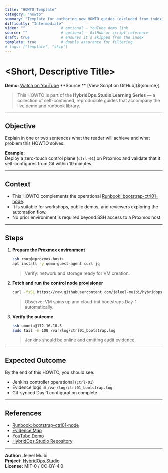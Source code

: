 ```yaml
---
title: "HOWTO Template"
category: "howto"
summary: "Template for authoring new HOWTO guides (excluded from index)."
difficulty: "Intermediate"
video: ""                # optional — YouTube demo link
source: ""               # optional — GitHub or script reference
draft: true              # ensures it’s skipped from the index
template: true           # double assurance for filtering
# tags: ["template", "skip"]
---
```


# <Short, Descriptive Title>

**Demo:** [Watch on YouTube](${video})  
**Source:** [View Script on GitHub](${source})

> This HOWTO is part of the **HybridOps.Studio Learning Series** — a collection of self-contained, reproducible guides that accompany the live demo and runbook library.

---

## Objective

Explain in one or two sentences what the reader will achieve and what problem this HOWTO solves.

**Example:**  
Deploy a zero-touch control plane (`ctrl-01`) on Proxmox and validate that it self-configures from Git within 10 minutes.

---

## Context

- This HOWTO complements the operational [Runbook: bootstrap-ctrl01-node](../runbooks/bootstrap/bootstrap-ctrl01-node.md).  
- It is suitable for workshops, public demos, and reviewers exploring the automation flow.  
- No prior environment is required beyond SSH access to a Proxmox host.

---

## Steps

1. **Prepare the Proxmox environment**
   ```bash
   ssh root@<proxmox-host>
   apt install -y qemu-guest-agent curl jq
   ```
   > Verify: network and storage ready for VM creation.

2. **Fetch and run the control node provisioner**
   ```bash
   curl -fsSL https://raw.githubusercontent.com/jeleel-muibi/hybridops.studio/main/control/tools/provision/provision-ctrl01-proxmox-ubuntu.sh      -o /root/provision-ctrl01.sh && sudo bash /root/provision-ctrl01.sh
   ```
   > Observe: VM spins up and cloud-init bootstraps Day-1 automatically.

3. **Verify the outcome**
   ```bash
   ssh ubuntu@172.16.10.5
   sudo tail -n 100 /var/log/ctrl01_bootstrap.log
   ```
   > Jenkins should be online and emitting audit evidence.

---

## Expected Outcome

By the end of this HOWTO, you should see:
- Jenkins controller operational (`ctrl-01`)  
- Evidence logs in `/var/log/ctrl01_bootstrap.log`  
- Git-synced Day-1 configuration complete  

---

## References

- [Runbook: bootstrap-ctrl01-node](../runbooks/bootstrap/bootstrap-ctrl01-node.md)  
- [Evidence Map](../evidence_map.md)  
- [YouTube Demo](${video})  
- [HybridOps.Studio Repository](https://github.com/jeleel-muibi/hybridops.studio)

---

**Author:** Jeleel Muibi  
**Project:** [HybridOps.Studio](https://github.com/jeleel-muibi/hybridops.studio)  
**License:** MIT-0 / CC-BY-4.0
